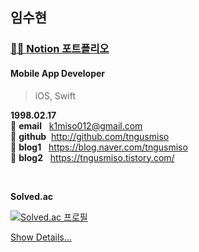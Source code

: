 ## 임수현
### [👩‍💻 Notion 포트폴리오](https://www.notion.so/tngusmiso/fd824605fe6045d6928369a7d8cadcd4)
#### Mobile App Developer 
> iOS, Swift

**1998.02.17**  
:star2: **email**&nbsp;&nbsp;&nbsp;k1miso012@gmail.com  
:star2: **github**&nbsp;&nbsp;http://github.com/tngusmiso  
:star2: **blog1**&nbsp;&nbsp;&nbsp;https://blog.naver.com/tngusmiso  
:star2: **blog2**&nbsp;&nbsp;&nbsp;https://tngusmiso.tistory.com/

<br/>

**Solved.ac**

[![Solved.ac
프로필](http://mazassumnida.wtf/api/v2/generate_badge?boj=k1miso)](https://solved.ac/k1miso)

[Show Details...](https://github.com/tngusmiso/Portfolio-Dev.Suhyun)
